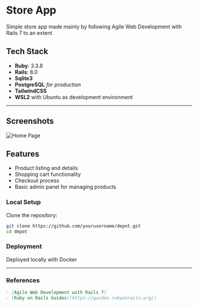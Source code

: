# Store App

Simple store app made mainly by following Agile Web Development with Rails 7 to an extent

## Tech Stack

- **Ruby**: 3.3.8
- **Rails**: 8.0
- **Sqlite3**
- **PostgreSQL** *for production*
- **TailwindCSS**
- **WSL2** with Ubuntu as development environment

---
## Screenshots

![Home Page](docs/screenshots/home.png)

## Features

- Product listing and details
- Shopping cart functionality
- Checkout process
- Basic admin panel for managing products


###  Local Setup

Clone the repository:

```bash
git clone https://github.com/yourusername/depot.git
cd depot
```

### Deployment

Deployed locally with Docker


---

### References

```markdown
- [Agile Web Development with Rails 7]
- [Ruby on Rails Guides](https://guides.rubyonrails.org/)
```
